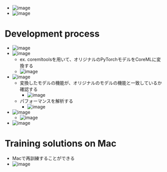 - ![image](https://github.com/chocoyama/WWDC/assets/7239831/7b1026bd-090b-4458-a6eb-90beb48881f0)
- ![image](https://github.com/chocoyama/WWDC/assets/7239831/f9218140-33b4-4aa9-93d9-c33e0f555094)

# Development process

- ![image](https://github.com/chocoyama/WWDC/assets/7239831/8b6c16e8-1730-402f-8dc3-9a70e419a938)
- ![image](https://github.com/chocoyama/WWDC/assets/7239831/199356c8-213d-4074-96ba-1c4a8a01558a)
  - ex. coremltoolsを用いて、オリジナルのPyTorchモデルをCoreMLに変換する
  - ![image](https://github.com/chocoyama/WWDC/assets/7239831/2ab748a3-41c7-447c-9151-4e49ee238bed)
- ![image](https://github.com/chocoyama/WWDC/assets/7239831/c6517f14-30dd-4b17-9355-f630d6544438)
  - 変換したモデルの機能が、オリジナルのモデルの機能と一致しているか確認する
    - ![image](https://github.com/chocoyama/WWDC/assets/7239831/37fab559-5c39-4067-ae62-666dc5fb5af4)
  - パフォーマンスを解析する
    - ![image](https://github.com/chocoyama/WWDC/assets/7239831/5a2d6a6c-7850-4af6-bcae-ffe0eec7110a)
- ![image](https://github.com/chocoyama/WWDC/assets/7239831/cdd47695-2ff0-4782-a8cc-13acd1173194)
  - ![image](https://github.com/chocoyama/WWDC/assets/7239831/219e5374-229a-47ce-9302-582b697a4030)
- ![image](https://github.com/chocoyama/WWDC/assets/7239831/7f69f06b-7136-419b-952c-f75185b9f5df)

# Training solutions on Mac

- Macで再訓練することができる
- ![image](https://github.com/chocoyama/WWDC/assets/7239831/bd3da262-dd8a-41ee-a3f7-1e80602ffb3b)




